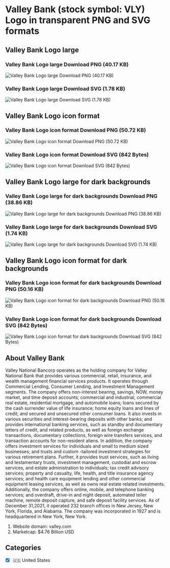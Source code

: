 # Valley Bank (stock symbol: VLY) Logo in transparent PNG and SVG formats

## Valley Bank Logo large

### Valley Bank Logo large Download PNG (40.17 KB)

![Valley Bank Logo large Download PNG (40.17 KB)](/img/orig/VLY_BIG-b46edfd7.png)

### Valley Bank Logo large Download SVG (1.78 KB)

![Valley Bank Logo large Download SVG (1.78 KB)](/img/orig/VLY_BIG-d8334ff3.svg)

## Valley Bank Logo icon format

### Valley Bank Logo icon format Download PNG (50.72 KB)

![Valley Bank Logo icon format Download PNG (50.72 KB)](/img/orig/VLY-1698c3f5.png)

### Valley Bank Logo icon format Download SVG (842 Bytes)

![Valley Bank Logo icon format Download SVG (842 Bytes)](/img/orig/VLY-2b021885.svg)

## Valley Bank Logo large for dark backgrounds

### Valley Bank Logo large for dark backgrounds Download PNG (38.86 KB)

![Valley Bank Logo large for dark backgrounds Download PNG (38.86 KB)](/img/orig/VLY_BIG.D-7e91e934.png)

### Valley Bank Logo large for dark backgrounds Download SVG (1.74 KB)

![Valley Bank Logo large for dark backgrounds Download SVG (1.74 KB)](/img/orig/VLY_BIG.D-ea405067.svg)

## Valley Bank Logo icon format for dark backgrounds

### Valley Bank Logo icon format for dark backgrounds Download PNG (50.16 KB)

![Valley Bank Logo icon format for dark backgrounds Download PNG (50.16 KB)](/img/orig/VLY.D-f254aea7.png)

### Valley Bank Logo icon format for dark backgrounds Download SVG (842 Bytes)

![Valley Bank Logo icon format for dark backgrounds Download SVG (842 Bytes)](/img/orig/VLY.D-c096b427.svg)

## About Valley Bank

Valley National Bancorp operates as the holding company for Valley National Bank that provides various commercial, retail, insurance, and wealth management financial services products. It operates through Commercial Lending, Consumer Lending, and Investment Management segments. The company offers non-interest bearing, savings, NOW, money market, and time deposit accounts; commercial and industrial, commercial real estate, residential mortgage, and automobile loans; loans secured by the cash surrender value of life insurance; home equity loans and lines of credit; and secured and unsecured other consumer loans. It also invests in various securities and interest-bearing deposits with other banks; and provides international banking services, such as standby and documentary letters of credit, and related products, as well as foreign exchange transactions, documentary collections, foreign wire transfers services, and transaction accounts for non-resident aliens. In addition, the company offers investment services for individuals and small to medium sized businesses; and trusts and custom -tailored investment strategies for various retirement plans. Further, it provides trust services, such as living and testamentary trusts, investment management, custodial and escrow services, and estate administration to individuals; tax credit advisory services; property and casualty, life, health, and title insurance agency services; and health care equipment lending and other commercial equipment leasing services, as well as owns real estate related investments. Additionally, the company offers online, mobile, and telephone banking services; and overdraft, drive-in and night deposit, automated teller machine, remote deposit capture, and safe deposit facility services. As of December 31,2021, it operated 232 branch offices in New Jersey, New York, Florida, and Alabama. The company was incorporated in 1927 and is headquartered in New York, New York.

1. Website domain: valley.com
2. Marketcap: $4.76 Billion USD


## Categories
- [x] 🇺🇸 United States
